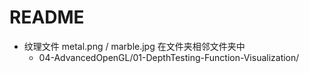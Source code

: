 # README

+ 纹理文件 metal.png / marble.jpg 在文件夹相邻文件夹中
    + 04-AdvancedOpenGL/01-DepthTesting-Function-Visualization/
